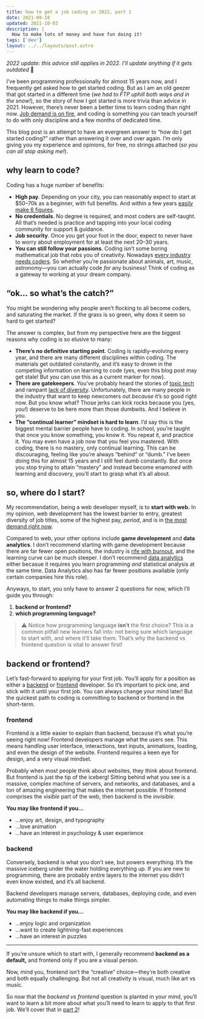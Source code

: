 ```yaml
---
title: how to get a job coding in 2022, part 1
date: 2021-09-18
updated: 2021-10-03
description: |
  How to make lots of money and have fun doing it!
tags: ['dev']
layout: ../../layouts/post.astro
---
```


_2022 update: this advice still applies in 2022. I’ll update anything if it gets outdated_ 🙂

I’ve been programming professionally for almost 15 years now, and I frequently get asked how to get
started coding. But as I am an old geezer that got started in a different time (_we had to FTP
uphill both ways and in the snow!_), so the story of how I got started is more trivia than advice
in 2021. However, there’s never been a better time to learn coding than right now. [Job demand is on
fire][job-security], and coding is something you can teach yourself to do with only discipline and a
few months of dedicated time.

This blog post is an attempt to have an evergreen answer to “how do I get started coding?” rather
than answering it over and over again. I’m only giving you my experience and opinions, for free, no
strings attached (_so you can all stop asking me!_).

## why learn to code?

Coding has a huge number of benefits:

- **High pay**. Depending on your city, you can reasonably expect to start at $50–70k as a beginner,
  with full benefits. And within a few years [easily make 6 figures][levels].
- **No credentials**. No degree is required, and most coders are self-taught. All that’s needed is
  practice and tapping into your local coding community for support & guidance.
- **Job security**. Once you get your foot in the door, expect to never have to worry about
  employment for at least the next 20–30 years.
- **You can still follow your passions**. Coding isn’t some boring mathematical job that robs you of
  creativity. Nowadays [every industry needs coders][tech-company]. So whether you’re passionate
  about animals, art, music, astronomy—you can actually code _for_ any business! Think of coding as
  a gateway to working at your dream company.

## “ok… so what’s the catch?”

You might be wondering why people aren’t flocking to all become coders, and saturating the market.
If the grass is so green, why does it seem so hard to get started?

The answer is complex, but from my perspective here are the biggest reasons why coding is so elusive
to many:

- **There’s no definitive starting point**. Coding is rapidly-evolving every year, and there are
  many different disciplines within coding. The materials get outdated constantly, and it’s easy to
  drown in the competing information on learning to code (yes, even this blog post may get stale!
  But you can use this as a current marker for now).
- **There are gatekeepers**. You’ve probably heard the stories of [toxic tech][amazon] and rampant
  [lack of diversity][diversity]. Unfortunately, there are many people in the industry that want to
  keep newcomers out _because_ it’s so good right now. But you know what? Those jerks can kick rocks
  because you (yes, _you!_) deserve to be here more than those dumbwits. And I believe in you.
- **The “continual learner” mindset is hard to learn**. I’d say this is the biggest mental barrier
  people have to coding. In school, you’re taught that once you know something, you know it. You
  repeat it, and practice it. You may even have a job now that you feel you mastered. With coding,
  there is no mastery, only continual learning. This can be discouraging, feeling like you’re always
  “behind” or “dumb.” I’ve been doing this for almost 15 years and I still feel dumb constantly. But
  once you stop trying to attain “mastery” and instead become enamored with learning and discovery,
  you’ll start to grasp what it’s all about.

## so, where do I start?

My recommendation, being a web developer myself, is to **start with web.** In my opinion, web
development has the lowest barrier to entry, greatest diversity of job titles, some of the highest
pay, _period_, and is in [the most demand right now][job-security].

Compared to web, your other options include **game development** and **data analytics**. I don’t
recommend starting with game development because there are far fewer open positions, the industry is
[rife with burnout][gamedev-burnout], and the learning curve can be much steeper. I don’t recommend
[data analytics][data-analytics] either becasue it requires you learn programming _and_ statistical
analysis at the same time. Data Analytics also has far fewer positions available (only certain
companies hire this role).

Anyways, to start, you only have to answer 2 questions for now, which I’ll guide you through:

1. **backend or frontend?**
2. **which programming language?**

> ⚠️ Notice how programming language **isn’t** the first choice? This is a common pitfall new
> learners fall into: not being sure which language to start with, and where it’ll take them. That’s
> why the backend vs frontend question is vital to answer first!

## backend or frontend?

Let’s fast-forward to applying for your first job. You’ll apply for a position as either a
[backend][backend-jobs] or [frontend][frontend-jobs] developer. So it’s important to pick one, and
stick with it until your first job. You can always change your mind later! But the quickest path to
coding is committing to backend or frontend in the short-term.

### frontend

Frontend is a little easier to explain than backend, because it’s what you’re seeing right now!
Frontend developers manage what the users see. This means handling user interface, interactions,
text inputs, animations, loading, and even the design of the website. Frontend requires a keen eye
for design, and a very visual mindset.

Probably when most people think about websites, they think about frontend. But frontend is just the
tip of the iceberg! Sitting behind what you see is a massive, complex machine of servers, and
networks, and databases, and a ton of amazing engineering that makes the internet possible. If
frontend comprises the _visible_ part of the web, then backend is the _invisible_.

**You may like frontend if you…**

- …enjoy art, design, and typography
- …love animation
- …have an interest in psychology & user experience

### backend

Conversely, backend is what you don’t see, but powers everything. It’s the massive iceberg under the
water holding everything up. If you are new to programming, there are probably entire layers to the
internet you didn’t even know existed, and it’s all backend.

Backend developers manage servers, databases, deploying code, and even automating things to make
things simpler.

**You may like backend if you…**

- …enjoy logic and organization
- …want to create lightning-fast experiences
- …have an interest in puzzles

---

If you’re unsure which to start with, I generally recommend **backend as a default,** and frontend
only if you are a visual person.

Now, mind you, frontend isn’t the “creative” choice—they’re both creative and both equally
challenging. But not all creativity is visual, much like art vs music.

So now that the _backend vs frontend_ question is planted in your mind, you’ll want to learn a bit
more about what you’ll need to learn to apply to that first job. We’ll cover that in [part 2][pt-2]!

[activision]: https://www.polygon.com/22627759/activision-blizzard-lawsuit-games-worker-unions-labor-organizing
[amazon]: https://www.motherjones.com/politics/2021/09/my-wife-was-dying-of-brain-cancer-my-boss-at-amazon-told-me-to-perform-or-quit/
[backend-jobs]: https://www.google.com/search?q=backend+developer+jobs&ibp=htl;jobs
[data-analytics]: https://www.investopedia.com/terms/d/data-analytics.asp
[diversity]: https://www.fastcompany.com/90665530/great-resignation-tech-diversity
[frontend-jobs]: https://www.google.com/search?q=frontend+developer+jobs&ibp=htl;jobs
[gamedev-burnout]: https://time.com/5603329/e3-video-game-creators-union/
[job-security]: https://blog.pragmaticengineer.com/advice-for-tech-workers-to-navigate-a-heated-job-market/
[levels]: https://www.levels.fyi
[pt-2]: /blog/how-to-get-a-job-coding-in-2021-pt-2
[tech-company]: https://www.forbes.com/sites/forbestechcouncil/2017/01/23/why-every-company-is-a-technology-company/
